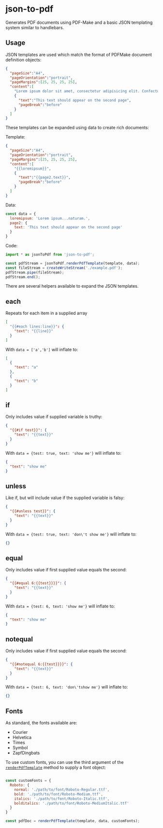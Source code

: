 # json-to-pdf
Generates PDF documents using PDF-Make and a basic JSON templating system similar to handlebars.

## Usage

JSON templates are used which match the format of PDFMake document definition objects:

```json
{
  "pageSize":"A4",
  "pageOrientation":"portrait",
  "pageMargins":[25, 25, 25, 25],
  "content":[
    "Lorem ipsum dolor sit amet, consectetur adipisicing elit. Confectum ponit legam, perferendis nomine miserum, animi. Moveat nesciunt triari naturam.",
    {
      "text":"This text should appear on the second page",
      "pageBreak":"before"
    }
  ]
}
```

These templates can be expanded using data to create rich documents:

Template:
```json
{
  "pageSize":"A4",
  "pageOrientation":"portrait",
  "pageMargins":[25, 25, 25, 25],
  "content":[
    "{{loremipsum}}",
    {
      "text":"{{page2.text}}",
      "pageBreak":"before"
    }
  ]
}
```

Data:
```js
const data = {
  loremipsum: 'Lorem ipsum...naturam.',
  page2: {
    text: 'This text should appear on the second page'
  }
}
```

Code:
```js
import * as jsonToPdf from 'json-to-pdf';

const pdfStream = jsonToPdf.renderPdfTemplate(template, data);
const fileStream = createWriteStream('./example.pdf');
pdfStream.pipe(fileStream);
pdfStream.end();
```

There are several helpers available to expand the JSON templates.

## each
Repeats for each item in a supplied array

```json
[
  "{{#each lines:line}}": {
    "text": "{{line}}"
  }
]
```

With `data = ['a','b']` will inflate to:

```json
[
  {
    "text": "a"
  },
  {
    "text": "b"
  }
]
```

## if

Only includes value if supplied variable is truthy:
```json
{
  "{{#if test}}": {
    "text": "{{text}}"
  }
}
```
With `data = {test: true, text: 'show me'}` will inflate to:

```json
{
  "text": "show me"
}
```

## unless

Like if, but will include value if the supplied variable is falsy:
```json
{
  "{{#unless test}}": {
    "text": "{{text}}"
  }
}
```
With `data = {test: true, text: 'don\'t show me'}` will inflate to:

```json
{}
```

## equal
Only includes value if first supplied value equals the second:

```json
{
  "{{#equal 6:{{test}}}}": {
    "text": "{{text}}"
  }
}
```
With `data = {test: 6, text: 'show me'}` will inflate to:

```json
{
  "text": "show me"
}
```

## notequal
Only includes value if first supplied value equals the second:

```json
{
  "{{#notequal 6:{{test}}}}": {
    "text": "{{text}}"
  }
}
```
With `data = {test: 6, text: 'don\'tshow me'}` will inflate to:

```json
{}
```

## Fonts

As standard, the fonts available are:

- Courier
- Helvetica
- Times
- Symbol
- ZapfDingbats

To use custom fonts, you can use the third argument of the <a href="#renderPdfTemplate">`renderPdfTemplate`</a> method to supply a font object:

```js

const customFonts = {
  Roboto: {
    normal: './path/to/font/Roboto-Regular.ttf',
    bold: './path/to/font/Roboto-Medium.ttf',
    italics: './path/to/font/Roboto-Italic.ttf',
    bolditalics: './path/to/font/Roboto-MediumItalic.ttf'
  }
}

const pdfDoc = renderPdfTemplate(template, data, customFonts);

```